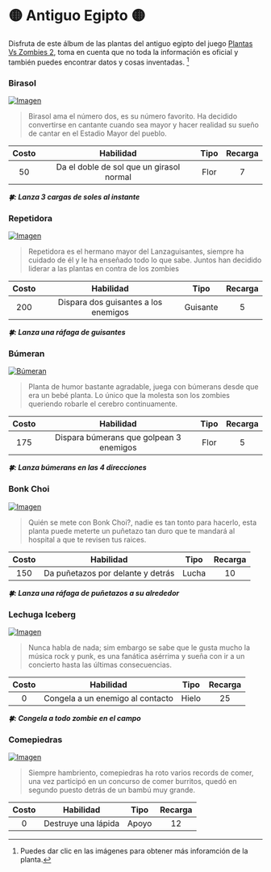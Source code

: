 # :yellow_circle: Antiguo Egipto :yellow_circle:

Disfruta de este álbum de las plantas del antiguo egipto del juego [Plantas Vs Zombies 2](https://plantsvszombies.fandom.com/wiki/Plants_vs._Zombies_2), toma en cuenta que no  toda la información es oficial y también puedes encontrar datos y cosas inventadas. [^1]

### Birasol 
[![Imagen](https://static.wikia.nocookie.net/plantsvszombies/images/1/1e/Twin_Sunflower2.png/revision/latest?cb=20221126071524)](https://plantsvszombies.fandom.com/wiki/Twin_Sunflower_(PvZ2))
> Birasol ama el número dos, es su número favorito. Ha decidido convertirse en cantante cuando sea mayor y hacer realidad su sueño de cantar en el Estadio Mayor del pueblo.

|Costo|Habilidad|Tipo|Recarga|
|:-----:|:-----------:|:----:|:-:|
|50     | Da el doble de sol que un girasol normal|Flor|7|

***:four_leaf_clover:: Lanza 3 cargas de soles al instante***

### Repetidora 
[![Imagen](https://static.wikia.nocookie.net/plantsvszombies/images/9/9f/Repeater2.png/revision/latest?cb=20221126071245)](https://plantsvszombies.fandom.com/wiki/Repeater_(PvZ2))
> Repetidora es el hermano mayor del Lanzaguisantes, siempre ha cuidado de él y le ha enseñado todo lo que sabe. Juntos han decidido liderar a las plantas en contra de los zombies
>
|Costo|Habilidad|Tipo|Recarga|
|:-----:|:-----------:|:----:|:-:|
|200     | Dispara dos guisantes a los enemigos|Guisante|5|

***:four_leaf_clover:: Lanza una ráfaga de guisantes***

### Búmeran
[![Búmeran](https://static.wikia.nocookie.net/plantsvszombies/images/5/57/Bloomerang2.png/revision/latest?cb=20221126070057)](https://plantsvszombies.fandom.com/wiki/Bloomerang_(PvZ2))
> Planta de humor bastante agradable, juega con búmerans desde que era un bebé planta. Lo único que la molesta son los zombies queriendo robarle el cerebro continuamente.

|Costo|Habilidad|Tipo|Recarga|
|:-----:|:-----------:|:----:|:-:|
|175     | Dispara búmerans que golpean 3 enemigos|Flor|5

***:four_leaf_clover:: Lanza búmerans en las 4 direcciones***

### Bonk Choi
[![Imagen](https://static.wikia.nocookie.net/plantsvszombies/images/7/75/Bonk_Choy2.png/revision/latest?cb=20221126070903)](https://plantsvszombies.fandom.com/wiki/Bonk_Choy_(PvZ2))
> Quién se mete con Bonk Choi?, nadie es tan tonto para hacerlo, esta planta puede meterte un puñetazo tan duro que te mandará al hospital a que te revisen tus raices.
> 
|Costo|Habilidad|Tipo|Recarga|
|:-----:|:-----------:|:----:|:-:|
|150     | Da puñetazos por delante y detrás|Lucha|10|

***:four_leaf_clover:: Lanza una ráfaga de puñetazos a su alrededor***

### Lechuga Iceberg

[![Imagen](https://static.wikia.nocookie.net/plantsvszombies/images/d/d0/Iceberg_Lettuce2.png/revision/latest?cb=20221126070154)](https://plantsvszombies.fandom.com/wiki/Iceberg_Lettuce)

> Nunca habla de nada; sim embargo se sabe que le gusta mucho la música rock y punk, es una fanática asérrima y sueña con ir a un concierto hasta las últimas consecuencias.
> 
|Costo|Habilidad|Tipo|Recarga|
|:-----:|:-----------:|:----:|:-:|
|0     | Congela a un enemigo al contacto |Hielo|25|

[^1]: Puedes dar clic en las imágenes para obtener más inforamción de la planta.

***:four_leaf_clover:: Congela a todo zombie en el campo***

### Comepiedras

[![Imagen](https://static.wikia.nocookie.net/plantsvszombies/images/1/1d/Grave_Buster2.png/revision/latest?cb=20221126070428)](https://plantsvszombies.fandom.com/wiki/Grave_Buster_(PvZ2))

> Siempre hambriento, comepiedras ha roto varios records de comer, una vez participó en un concurso de comer burritos, quedó en segundo puesto detrás de un bambú muy grande.
> 
|Costo|Habilidad|Tipo|Recarga|
|:-----:|:-----------:|:----:|:-:|
|0     |Destruye una lápida |Apoyo|12|

[^1]: Puedes dar clic en las imágenes para obtener más inforamción de la planta.
